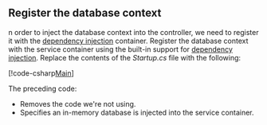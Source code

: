 ## Register the database context


n order to inject the database context into the controller, we need to register it with the [dependency injection](xref:fundamentals/dependency-injection) container. Register the database context with the service container using the built-in support for [dependency injection](xref:fundamentals/dependency-injection). Replace the contents of the *Startup.cs* file with the following:


[!code-csharp[Main](../../tutorials/first-web-api/sample/TodoApi/Startup.cs?highlight=2,4,12)]

The preceding code:

* Removes the code we're not using.
* Specifies an in-memory database is injected into the service container.
